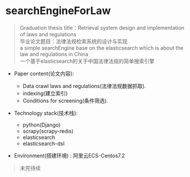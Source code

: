 # searchEngineForLaw
> Graduation thesis title：Retrieval system design and implementation of laws and regulations<br/>
 毕业论文题目：法律法规检索系统的设计与实现<br/>
 a simple searchEngine base on the elasticsearch which is about the law and regulations in China<br/>
 一个基于elasticsearch的关于中国法律法规的简单搜索引擎
 
- Paper content(论文内容):
    - Data crawl laws and regulations(法律法规数据抓取).
    - indexing(建立索引)
    - Conditions for screening(条件筛选).
- Technology stack(技术栈):
    - python(Django)
    - scrapy(scrapy-redis)
    - elasticsearch
    - elasticsearch-dsl

- Environment(搭建环境) : 阿里云ECS-Centos7.2
> 未完待续
